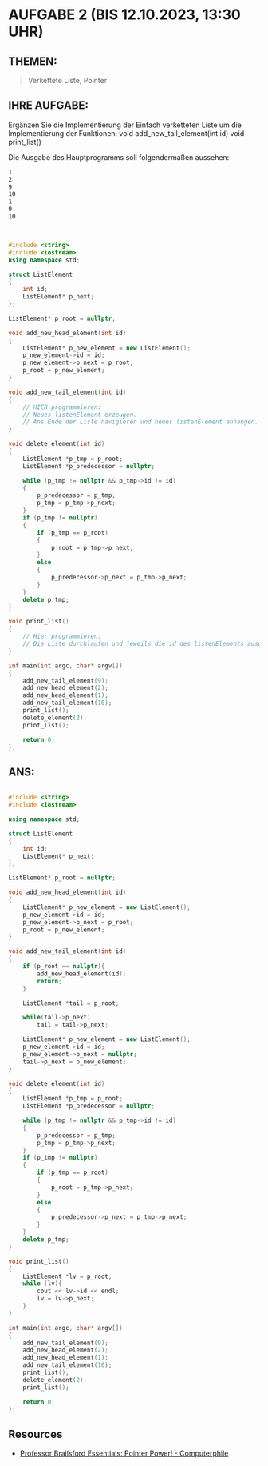 # AUFGABE 2 (BIS 12.10.2023, 13:30 UHR)

## THEMEN:

> Verkettete Liste, Pointer

## IHRE AUFGABE:

Ergänzen Sie die Implementierung der Einfach verketteten Liste um die Implementierung der Funktionen: void add_new_tail_element(int id) void print_list()

Die Ausgabe des Hauptprogramms soll folgendermaßen aussehen:

```bash
1
2
9
10
1
9
10
```

```cpp


#include <string>
#include <iostream>
using namespace std;

struct ListElement
{
    int id;
    ListElement* p_next;
};

ListElement* p_root = nullptr;

void add_new_head_element(int id)
{
    ListElement* p_new_element = new ListElement();
    p_new_element->id = id;
    p_new_element->p_next = p_root;
    p_root = p_new_element;
}

void add_new_tail_element(int id)
{
    // HIER programmieren:
    // Neues listenElement erzeugen.
    // Ans Ende der Liste navigieren und neues listenElement anhängen.
}

void delete_element(int id)
{
    ListElement *p_tmp = p_root;
    ListElement *p_predecessor = nullptr;

    while (p_tmp != nullptr && p_tmp->id != id)
    {
        p_predecessor = p_tmp;
        p_tmp = p_tmp->p_next;
    }
    if (p_tmp != nullptr)
    {
        if (p_tmp == p_root)
        {
            p_root = p_tmp->p_next;
        }
        else
        {
            p_predecessor->p_next = p_tmp->p_next;
        }
    }
    delete p_tmp;
}

void print_list()
{
    // Hier programmieren:
    // Die Liste durchlaufen und jeweils die id des listenElements ausgeben.
}

int main(int argc, char* argv[])
{
    add_new_tail_element(9);
    add_new_head_element(2);
    add_new_head_element(1);
    add_new_tail_element(10);
    print_list();
    delete_element(2);
    print_list();

    return 0;
};

```
## ANS:

```cpp

#include <string>
#include <iostream>

using namespace std;

struct ListElement
{
	int id;
	ListElement* p_next;
};

ListElement* p_root = nullptr;

void add_new_head_element(int id)
{
	ListElement* p_new_element = new ListElement();
	p_new_element->id = id;
	p_new_element->p_next = p_root;
	p_root = p_new_element;
}

void add_new_tail_element(int id)
{
	if (p_root == nullptr){
		add_new_head_element(id);
		return;
	}

	ListElement *tail = p_root;

	while(tail->p_next)
		tail = tail->p_next;

	ListElement* p_new_element = new ListElement();
	p_new_element->id = id;
	p_new_element->p_next = nullptr;
	tail->p_next = p_new_element;
}

void delete_element(int id)
{
	ListElement *p_tmp = p_root;
	ListElement *p_predecessor = nullptr;

	while (p_tmp != nullptr && p_tmp->id != id)
	{
		p_predecessor = p_tmp;
		p_tmp = p_tmp->p_next;
	}
	if (p_tmp != nullptr)
	{
		if (p_tmp == p_root)
		{
			p_root = p_tmp->p_next;
		}
		else
		{
			p_predecessor->p_next = p_tmp->p_next;
		}
	}
	delete p_tmp;
}

void print_list()
{
	ListElement *lv = p_root;
	while (lv){
		cout << lv->id << endl;
		lv = lv->p_next;
	}
}

int main(int argc, char* argv[])
{
	add_new_tail_element(9);
	add_new_head_element(2);
	add_new_head_element(1);
	add_new_tail_element(10);
	print_list();
	delete_element(2);
	print_list();

	return 0;
};

```

## Resources

- [Professor Brailsford Essentials: Pointer Power! - Computerphile](https://youtu.be/t5NszbIerYc)

